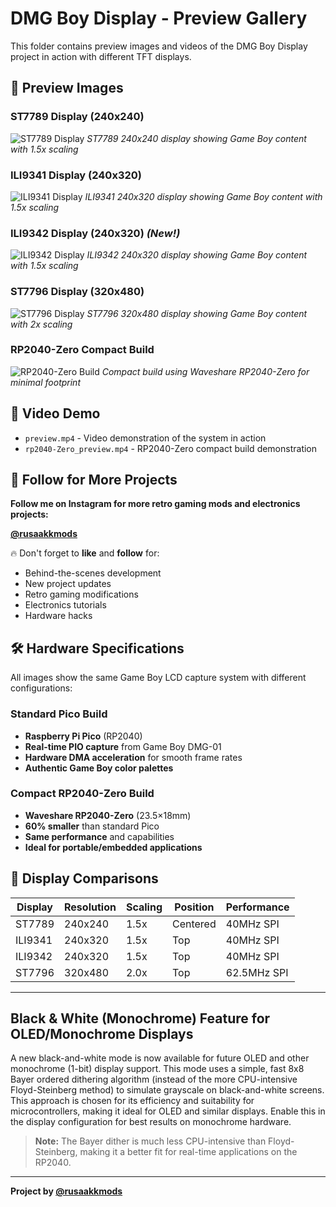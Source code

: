 # DMG Boy Display - Preview Gallery

This folder contains preview images and videos of the DMG Boy Display project in action with different TFT displays.

## 📸 Preview Images

### ST7789 Display (240x240)
![ST7789 Display](st7789_cs.jpg)
*ST7789 240x240 display showing Game Boy content with 1.5x scaling*

### ILI9341 Display (240x320)
![ILI9341 Display](ili9341.jpg)
*ILI9341 240x320 display showing Game Boy content with 1.5x scaling*


### ILI9342 Display (240x320) *(New!)*
![ILI9342 Display](ili9342.jpg)
*ILI9342 240x320 display showing Game Boy content with 1.5x scaling*

### ST7796 Display (320x480)
![ST7796 Display](st7796.jpg)
*ST7796 320x480 display showing Game Boy content with 2x scaling*

### RP2040-Zero Compact Build
![RP2040-Zero Build](rp2040-Zero.jpg)
*Compact build using Waveshare RP2040-Zero for minimal footprint*

## 🎥 Video Demo
- `preview.mp4` - Video demonstration of the system in action
- `rp2040-Zero_preview.mp4` - RP2040-Zero compact build demonstration

## 📱 Follow for More Projects

**Follow me on Instagram for more retro gaming mods and electronics projects:**

**[@rusaakkmods](https://www.instagram.com/rusaakkmods/)**

🔥 Don't forget to **like** and **follow** for:
- Behind-the-scenes development
- New project updates
- Retro gaming modifications
- Electronics tutorials
- Hardware hacks

## 🛠️ Hardware Specifications

All images show the same Game Boy LCD capture system with different configurations:

### Standard Pico Build
- **Raspberry Pi Pico** (RP2040)
- **Real-time PIO capture** from Game Boy DMG-01
- **Hardware DMA acceleration** for smooth frame rates
- **Authentic Game Boy color palettes**

### Compact RP2040-Zero Build  
- **Waveshare RP2040-Zero** (23.5×18mm)
- **60% smaller** than standard Pico
- **Same performance** and capabilities
- **Ideal for portable/embedded applications**

## 📐 Display Comparisons

| Display  | Resolution | Scaling | Position | Performance |
|----------|------------|---------|----------|-------------|
| ST7789   | 240x240    | 1.5x    | Centered | 40MHz SPI   |
| ILI9341  | 240x320    | 1.5x    | Top      | 40MHz SPI   |
| ILI9342  | 240x320    | 1.5x    | Top      | 40MHz SPI   |
| ST7796   | 320x480    | 2.0x    | Top      | 62.5MHz SPI |

---


## Black & White (Monochrome) Feature for OLED/Monochrome Displays

A new black-and-white mode is now available for future OLED and other monochrome (1-bit) display support. This mode uses a simple, fast 8x8 Bayer ordered dithering algorithm (instead of the more CPU-intensive Floyd-Steinberg method) to simulate grayscale on black-and-white screens. This approach is chosen for its efficiency and suitability for microcontrollers, making it ideal for OLED and similar displays. Enable this in the display configuration for best results on monochrome hardware.

> **Note:** The Bayer dither is much less CPU-intensive than Floyd-Steinberg, making it a better fit for real-time applications on the RP2040.

---

**Project by [@rusaakkmods](https://www.instagram.com/rusaakkmods/)**
